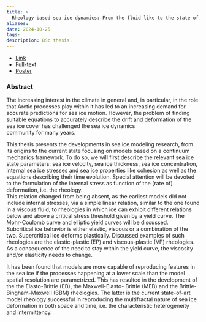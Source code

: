 ```yaml
---
title: >
  Rheology-based sea ice dynamics: From the fluid-like to the state-of-the-art solid-like brittle approach.
aliases: 
date: 2024-10-25
tags: 
description: BSc thesis.
---
```


  
- [Link](http://amslaurea.unibo.it/30307/)  
- [Full-text](https://niccolozanotti.com/assets/documents/bsc-thesis.pdf)  
- [Poster](https://niccolozanotti.com/assets/documents/poster-annual-meeting-bologna2024.pdf)  
  
### Abstract  

The increasing interest in the climate in general and, in particular, in the role that Arctic processes play within it has led to an increasing demand for accurate predictions for sea ice motion. However, the problem of finding suitable  equations to accurately describe the drift and deformation of the sea ice cover has challenged the sea ice dynamics  
community for many years.  

This thesis presents the developments in sea ice modeling research, from its origins to the current state focusing on models based on a continuum mechanics framework. To do so, we will first describe the relevant sea ice state parameters: sea ice velocity, sea ice thickness, sea ice concentration, internal sea ice stresses and sea ice properties like cohesion as well as the equations describing their time evolution. Special attention will be devoted to the formulation of the internal stress as function of the (rate of) deformation, i.e. the rheology.   
This relation changed from being absent, as the earliest models did not include internal stresses, via a simple linear relation, similar to the one found in a viscous fluid, to rheologies in which ice can exhibit different relations below and above a critical stress threshold given by a yield curve. The Mohr-Coulomb curve and elliptic yield curves will be discussed.  
Subcritical ice behavior is either elastic, viscous or a combination of the two. Supercritical ice deforms plastically. Discussed examples of such rheologies are the elastic-plastic (EP) and viscous-plastic (VP) rheologies. As a consequence of the need to stay within the yield curve, the viscosity and/or elasticity needs to change.  

It has been found that models are more capable of reproducing features in the sea ice if the processes happening at a lower scale than the model spatial resolution are parametrized. This has resulted in the development of the the Elasto-Brittle (EB), the Maxwell-Elasto- Brittle (MEB) and the Brittle-Bingham-Maxwell (BBM) rheologies. The latter is the current state-of-art model rheology successful in reproducing the multifractal nature of sea ice deformation in both space and time, i.e. the characteristic heterogeneity and intermittency.